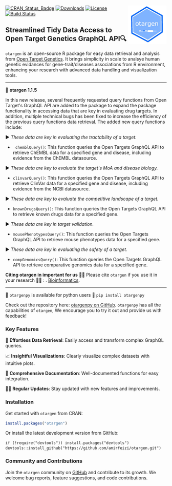 # <img src="man/figures/logo.jpg" align="right" width="120" />

[![CRAN_Status_Badge](https://www.r-pkg.org/badges/version/otargen?color=blue)](https://CRAN.R-project.org/package=otargen)
[![Downloads](https://cranlogs.r-pkg.org/badges/otargen?color=yellow)](https://CRAN.R-project.org/package=otargen)
[![License](https://img.shields.io/badge/License-MIT-blue.svg?color=green)](https://opensource.org/licenses/MIT)
[![Build Status](https://app.travis-ci.com/your-username/your-repository.svg?branch=master)](https://app.travis-ci.com/your-username/your-repository)



## Streamlined Tidy Data Access to Open Target Genetics GraphQL API🔍
`otargen` is an open-source R package for easy data retrieval and analysis from [Open Target Genetics](https://genetics.opentargets.org). It brings simplicity in scale to analsye human genetic evidances for gene-trait/diseases associations from R environment, enhancing your research with advanced data handling and visualization tools.

---
:loudspeaker: **otargen 1.1.5**

In this new release, several frequently requested query functions from Open Target's GraphQL API are added to the package to expand the package functionality in accessing data that are key in evaluating drug targets. In addition, multiple technical bugs has been fixed to increase the efficiency of the previous  query functions data retrieval. The added new query functions include:

▶️ _These data are key in evaluating the tractability of a target._
-  ` chemblQuery()`: This function queries the Open Targets GraphQL API to retrieve ChEMBL data
for a specified gene and disease, including evidence from the ChEMBL datasource. 

▶️ _These data are key to evaluate the target's MoA and disease biology._
-  `clinvarQuery()`:  This function queries the Open Targets  GraphQL API to retrieve ClinVar data
for a specified gene and disease, including evidence from the NCBI datasource. 

▶️ _These data are key to evaluate the competitive landscape of a target._
- `knownDrugsQuery()`: This function queries the Open Targets  GraphQL API to retrieve known drugs data
for a specified gene. 

▶️ _These data are key in  target validation._
- `mousePhenotypesQuery()`: This function queries the Open Targets GraphQL API to retrieve mouse phenotypes data
for a specified gene. 

▶️ _These data are key in evaluating the safety of a target._ 
-  `compGenomicsQuery()`: This function queries the Open Targets  GraphQL API to retrieve comparative genomics data
for a specified gene. 


**Citing otargen in important for us** :raising_hand_man:
Please cite `otargen` if you use it in your research 🙏🏻 : . [Bioinformatics](https://doi.org/10.1093/bioinformatics/btad441).

---



:loudspeaker: `otargenpy`  is available for python users :snake: `pip install otargenpy`

Check out the repository here: [otargenpy on GitHub](https://github.com/amirfeizi/otargenpy). `otargenpy` has all the capabilities of `otargen`, We encourage you to try it out and provide us with feedback!

### Key Features
🚀 **Effortless Data Retrieval**: Easily access and transform complex GraphQL queries.

📈 **Insightful Visualizations**: Clearly visualize complex datasets with intuitive plots.

📖 **Comprehensive Documentation**: Well-documented functions for easy integration.

👨‍💻 **Regular Updates**: Stay updated with new features and improvements.



### Installation
Get started with `otargen` from CRAN:

```r
install.packages("otargen")
```
Or install the latest development version from GitHub:
```
if (!require("devtools")) install.packages("devtools")
devtools::install_github("https://github.com/amirfeizi/otargen.git")
```

### Community and Contributions
Join the `otargen` community on [GitHub](https://github.com/amirfeizi/otargen) and contribute to its growth. We welcome bug reports, feature suggestions, and code contributions.


